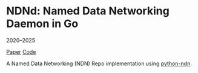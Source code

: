 # NDNd: Named Data Networking Daemon in Go

2020–2025

[Paper](https://doi.org/10.1145/3460417.3482969)
[Code](https://github.com/named-data/ndnd)

A Named Data Networking (NDN) Repo implementation using [python-ndn](https://github.com/named-data/python-ndn).
